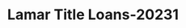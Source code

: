 ---
f_zip-code: 39475
f_state-code: MS
title: Lamar Title Loans-20231
f_phone: 601-794-5521
f_city-only: Purvis
f_address: 175 Shelby Speights Dr Purvis
f_location-unique-id: '20231'
slug: lamar-title-loans-20231
updated-on: '2024-05-30T13:46:58.046Z'
created-on: '2024-05-30T13:36:59.803Z'
published-on: '2024-05-30T13:54:32.469Z'
f_city-state: cms/city/purvis-ms.md
f_company: cms/company/lamar-title-loans.md
f_state: cms/state/mississippi.md
layout: '[payday-loan].html'
tags: payday-loan
---